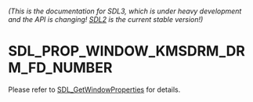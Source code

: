 ###### (This is the documentation for SDL3, which is under heavy development and the API is changing! [SDL2](https://wiki.libsdl.org/SDL2/) is the current stable version!)
# SDL_PROP_WINDOW_KMSDRM_DRM_FD_NUMBER

Please refer to [SDL_GetWindowProperties](SDL_GetWindowProperties) for details.

